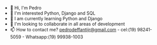 - 👋 Hi, I'm Pedro
- 👀 I'm interested Python, Django and SQL
- 🌱 I am currently learning Python and Django
- 💞️ I'm looking to collaborate in all areas of development
- 📫 How to contact me? pedrodeffantijr@gmail.com - cel:(19) 98241-5059 - Whatsapp:(19) 99938-1003

<!---
pedrodeffanti/pedrodeffanti is a ✨ special ✨ repository because its `README.md` (this file) appears on your GitHub profile.
You can click the Preview link to take a look at your changes.
--->
